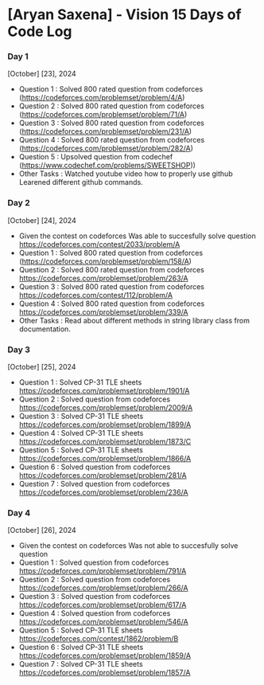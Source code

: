 # [Aryan Saxena] - Vision 15 Days of Code Log

### Day 1

[October] [23], 2024

- Question 1 : Solved 800 rated question from codeforces
  (https://codeforces.com/problemset/problem/4/A)
- Question 2 : Solved 800 rated question from codeforces 
  (https://codeforces.com/problemset/problem/71/A)
- Question 3 : Solved 800 rated question from codeforces
  (https://codeforces.com/problemset/problem/231/A)
- Question 4 : Solved 800 rated question from codeforces
  (https://codeforces.com/problemset/problem/282/A)
- Question 5 : Upsolved question from codechef
  (https://www.codechef.com/problems/SWEETSHOP))
- Other Tasks :
  Watched youtube video how to properly use github
  Learened different github commands.

### Day 2

[October] [24], 2024
- Given the contest on codeforces
  Was able to succesfully solve question 
  https://codeforces.com/contest/2033/problem/A
- Question 1 : Solved 800 rated question from codeforces
  (https://codeforces.com/problemset/problem/158/A)
- Question 2 : Solved 800 rated question from codeforces 
  https://codeforces.com/problemset/problem/263/A
- Question 3 : Solved 800 rated question from codeforces
  https://codeforces.com/contest/112/problem/A
- Question 4 : Solved 800 rated question from codeforces
  https://codeforces.com/problemset/problem/339/A
- Other Tasks :
  Read about different methods in string library class from documentation.

### Day 3

[October] [25], 2024

- Question 1 : Solved CP-31 TLE sheets 
  https://codeforces.com/problemset/problem/1901/A
- Question 2 : Solved question from codeforces 
  https://codeforces.com/problemset/problem/2009/A
- Question 3 : Solved CP-31 TLE sheets
  https://codeforces.com/problemset/problem/1899/A
- Question 4 : Solved CP-31 TLE sheets
  https://codeforces.com/problemset/problem/1873/C
- Question 5 : Solved CP-31 TLE sheets
  https://codeforces.com/problemset/problem/1866/A
- Question 6 : Solved question from codeforces 
  https://codeforces.com/problemset/problem/281/A
- Question 7 : Solved question from codeforces 
  https://codeforces.com/problemset/problem/236/A

### Day 4

[October] [26], 2024
- Given the contest on codeforces
  Was not able to succesfully solve question 
- Question 1 : Solved question from codeforces
  https://codeforces.com/problemset/problem/791/A
- Question 2 : Solved question from codeforces 
  https://codeforces.com/problemset/problem/266/A
- Question 3 : Solved question from codeforces
  https://codeforces.com/problemset/problem/617/A
- Question 4 : Solved question from codeforces
  https://codeforces.com/problemset/problem/546/A
- Question 5 : Solved CP-31 TLE sheets
  https://codeforces.com/contest/1862/problem/B
- Question 6 : Solved CP-31 TLE sheets
  https://codeforces.com/problemset/problem/1859/A
- Question 7 : Solved CP-31 TLE sheets
  https://codeforces.com/problemset/problem/1857/A 

  

